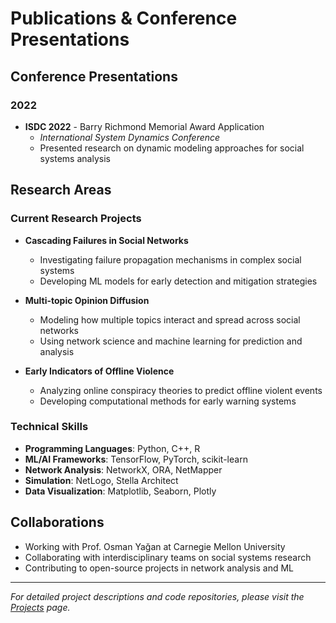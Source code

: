 # Publications & Conference Presentations

## Conference Presentations

### 2022
- **ISDC 2022** - Barry Richmond Memorial Award Application
  - *International System Dynamics Conference*
  - Presented research on dynamic modeling approaches for social systems analysis

## Research Areas

### Current Research Projects
- **Cascading Failures in Social Networks**
  - Investigating failure propagation mechanisms in complex social systems
  - Developing ML models for early detection and mitigation strategies

- **Multi-topic Opinion Diffusion**
  - Modeling how multiple topics interact and spread across social networks
  - Using network science and machine learning for prediction and analysis

- **Early Indicators of Offline Violence**
  - Analyzing online conspiracy theories to predict offline violent events
  - Developing computational methods for early warning systems

### Technical Skills
- **Programming Languages**: Python, C++, R
- **ML/AI Frameworks**: TensorFlow, PyTorch, scikit-learn
- **Network Analysis**: NetworkX, ORA, NetMapper
- **Simulation**: NetLogo, Stella Architect
- **Data Visualization**: Matplotlib, Seaborn, Plotly

## Collaborations
- Working with Prof. Osman Yağan at Carnegie Mellon University
- Collaborating with interdisciplinary teams on social systems research
- Contributing to open-source projects in network analysis and ML

---

*For detailed project descriptions and code repositories, please visit the [Projects](/Projects.html) page.*
